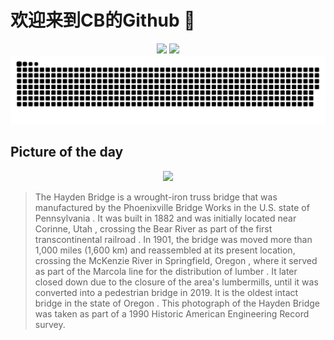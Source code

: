 
# 欢迎来到CB的Github 👋

<div align="center">
  <img height="137px" src="https://github-readme-stats.vercel.app/api?username=SuperCB&show_icons=true&theme=radical" />
  <img height="137px" src="https://github-readme-stats.vercel.app/api/top-langs/?username=SuperCB&hide_title=true&hide_border=true&layout=compact&langs_count=6&text_color=000&icon_color=fff" />
</div>


<div align="center">
    <img src="./contribution-snake/github-contribution-grid-snake.svg" />
</div>



## Picture of the day
<div align="center">
  <img width=400px src="https://upload.wikimedia.org/wikipedia/commons/thumb/3/36/Hayden_Bridge.jpg/600px-Hayden_Bridge.jpg" />
</div>

>The  Hayden Bridge  is a wrought-iron  truss bridge  that was manufactured by the  Phoenixville Bridge Works  in the U.S. state of  Pennsylvania . It was built in 1882 and was initially located near  Corinne, Utah , crossing the  Bear River  as part of the  first transcontinental railroad . In 1901, the bridge was moved more than 1,000 miles (1,600 km) and reassembled at its present location, crossing the  McKenzie River  in  Springfield, Oregon , where it served as part of the Marcola line for the distribution of  lumber . It later closed down due to the closure of the area's lumbermills, until it was converted into a pedestrian bridge in 2019. It is the oldest intact bridge in the state of  Oregon . This photograph of the Hayden Bridge was taken as part of a 1990 Historic American Engineering Record survey.


